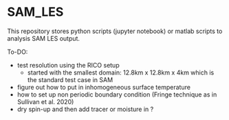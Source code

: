 # SAM_LES
This repository stores python scripts (jupyter notebook) or matlab scripts to analysis SAM LES 
output.


To-DO:
 - test resolution using the RICO setup
   - started with the smallest domain: 12.8km x 12.8km x 4km which is the standard test case in SAM
 - figure out how to put in inhomogeneous surface temperature
 - how to set up non periodic boundary condition (Fringe technique as in Sullivan et al. 2020) 
 - dry spin-up and then add tracer or moisture in ?
